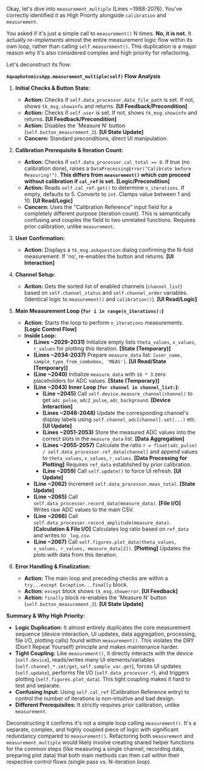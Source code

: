 
Okay, let's dive into `measurement_multiple` (Lines ~1988-2076). You've correctly identified it as High Priority alongside `calibration` and `measurement`.

You asked if it's just a simple call to `measurement()` N times. **No, it is not.** It actually *re-implements* almost the entire measurement logic flow within its own loop, rather than calling `self.measurement()`. This duplication is a major reason why it's also considered complex and high priority for refactoring.

Let's deconstruct its flow:

**`AquaphotomicsApp.measurement_multiple(self)` Flow Analysis**

1.  **Initial Checks & Button State:**
    *   **Action:** Checks if `self.data_processor.data_file_path` is set. If not, shows `tk_msg.showinfo` and returns. **[UI Feedback/Precondition]**
    *   **Action:** Checks if `self.user` is set. If not, shows `tk_msg.showinfo` and returns. **[UI Feedback/Precondition]**
    *   **Action:** Disables the 'Measure N' button (`self.button_measurement_2`). **[UI State Update]**
    *   **Concern:** Standard preconditions, direct UI manipulation.

2.  **Calibration Prerequisite & Iteration Count:**
    *   **Action:** Checks if `self.data_processor.cal_total == 0`. If true (no calibration done), raises a `DataProcessingError("Calibrate before Measuring!")`. **This differs from `measurement()` which *can* proceed without calibration if `cal_ref` is set.** **[Logic/Precondition]**
    *   **Action:** Reads `self.cal_ref.get()` to determine `n_iterations`. If empty, defaults to 5. Converts to `int`. Clamps value between 1 and 10. **[UI Read/Logic]**
    *   **Concern:** Uses the "Calibration Reference" input field for a completely different purpose (iteration count). This is semantically confusing and couples the field to two unrelated functions. Requires prior calibration, unlike `measurement`.

3.  **User Confirmation:**
    *   **Action:** Displays a `tk_msg.askquestion` dialog confirming the N-fold measurement. If 'no', re-enables the button and returns. **[UI Interaction]**

4.  **Channel Setup:**
    *   **Action:** Gets the sorted list of enabled channels (`channel_list`) based on `self.channel_status` and `self.channel_order` variables. (Identical logic to `measurement()` and `calibration()`). **[UI Read/Logic]**

5.  **Main Measurement Loop (`for i in range(n_iterations):`)**
    *   **Action:** Starts the loop to perform `n_iterations` measurements. **[Logic Control Flow]**
    *   **Inside Loop:**
        *   **(Lines ~2029-2031)** Initialize empty lists `theta_values`, `x_values`, `r_values` for plotting this iteration. **[State (Temporary)]**
        *   **(Lines ~2034-2037)** Prepare `measure_data` list: `[user_name, sample_type_from_combobox, 'MEAS']`. **[UI Read/State (Temporary)]**
        *   **(Line ~2040)** Initialize `measure_data` with `16 * 3` zero placeholders for ADC values. **[State (Temporary)]**
        *   **(Line ~2043)** **Inner Loop (`for channel in channel_list:`):**
            *   **(Line ~2045)** Call `self.device.measure_channel(channel)` to get `adc_pulse`, `adc2_pulse`, `adc_background`. **[Device Interaction]**
            *   **(Lines ~2046-2048)** Update the corresponding channel's display labels using `self.channel_adc[channel].set(...)` etc. **[UI Update]**
            *   **(Lines ~2051-2053)** Store the measured ADC values into the correct slots in the `measure_data` list. **[Data Aggregation]**
            *   **(Lines ~2055-2057)** Calculate the ratio `r = float(adc_pulse) / self.data_processor.ref_data[channel]` and append values to `theta_values`, `x_values`, `r_values`. **[Data Processing for Plotting]** Requires `ref_data` established by prior calibration.
            *   **(Line ~2059)** Call `self.update()` to force UI refresh. **[UI Update]**
        *   **(Line ~2062)** Increment `self.data_processor.meas_total`. **[State Update]**
        *   **(Line ~2065)** Call `self.data_processor.record_data(measure_data)`. **[File I/O]** Writes raw ADC values to the main CSV.
        *   **(Line ~2066)** Call `self.data_processor.record_amplitude(measure_data)`. **[Calculation & File I/O]** Calculates log ratio based on `ref_data` and writes to `_log.csv`.
        *   **(Line ~2067)** Call `self.figures.plot_data(theta_values, x_values, r_values, measure_data[2])`. **[Plotting]** Updates the plots with data from this iteration.

6.  **Error Handling & Finalization:**
    *   **Action:** The main loop and preceding checks are within a `try...except Exception...finally` block.
    *   **Action:** `except` block shows `tk_msg.showerror`. **[UI Feedback]**
    *   **Action:** `finally` block re-enables the 'Measure N' button (`self.button_measurement_2`). **[UI State Update]**

**Summary & Why High Priority:**

*   **Logic Duplication:** It almost entirely duplicates the core measurement sequence (device interaction, UI updates, data aggregation, processing, file I/O, plotting calls) found within `measurement()`. This violates the DRY (Don't Repeat Yourself) principle and makes maintenance harder.
*   **Tight Coupling:** Like `measurement()`, it directly interacts with the device (`self.device`), reads/writes many UI elements/variables (`self.channel_*.set/get`, `self.sample_var.get`), forces UI updates (`self.update`), performs file I/O (`self.data_processor.*`), and triggers plotting (`self.figures.plot_data`). This tight coupling makes it hard to test and separate.
*   **Confusing Input:** Using `self.cal_ref` (Calibration Reference entry) to control the number of iterations is non-intuitive and bad design.
*   **Different Prerequisites:** It strictly requires prior calibration, unlike `measurement`.

Deconstructing it confirms it's not a simple loop calling `measurement()`. It's a separate, complex, and highly coupled piece of logic with significant redundancy compared to `measurement()`. Refactoring both `measurement` and `measurement_multiple` would likely involve creating shared helper functions for the common steps (like measuring a single channel, recording data, preparing plot data) that both main methods can then call within their respective control flows (single pass vs. N-iteration loop).
